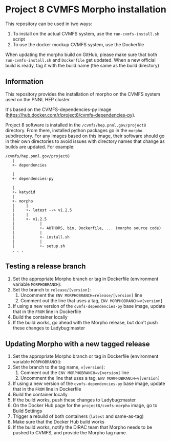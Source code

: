 # Project 8 CVMFS Morpho installation

This repository can be used in two ways:

1. To install on the actual CVMFS system, use the `run-cvmfs-install.sh` script
1. To use the docker mockup CVMFS system, use the Dockerfile

When updating the morpho build on GitHub, please make sure that both `run-cvmfs-install.sh` and `Dockerfile` get updated.  When a new official build is ready, tag it with the build name (the same as the build directory)

## Information

This repository provides the installation of morpho on the CVMFS system used on the PNNL HEP cluster.

It's based on the CVMFS-dependencies-py image (https://hub.docker.com/r/project8/cvmfs-dependencies-py).

Project 8 software is installed in the `/cvmfs/hep.pnnl.gov/project8` directory.  From there, installed python packages go in the `morpho` subdirectory.  For any images based on this image, their software should go in their own directories to avoid issues with directory names that change as builds are updated.  For example:

```
/cvmfs/hep.pnnl.gov/project8
   |
   +- dependencies

   |
   +- dependencies-py

   |
   +- katydid
   |
   +- morpho
   |     |
   |     +- latest --> v1.2.5
   |     |
   |     +- v1.2.5
   |           |
   |           +- AUTHORS, bin, Dockerfile, ... (morpho source code)
   |           |
   |           +- install.sh
   |           |
   |           +- setup.sh
   . . .
```

## Testing a release branch

1. Set the appropriate Morpho branch or tag in Dockerfile (environment variable `MORPHOBRANCH`):
1. Set the branch to `release/[version]`:
    1. Uncomment the `ENV MORPHOBRANCH=release/[version]` line
    1. Comment out the line that uses a tag, `ENV MORPHOBRANCH=v[version]`
1. If using a new version of the `cvmfs-dependencies-py` base image, update that in the `FROM` line in Dockerfile
1. Build the container locally
1. If the build works, go ahead with the Morpho release, but don't push these changes to Ladybug:master

## Updating Morpho with a new tagged release

1. Set the appropriate Morpho branch or tag in Dockerfile (environment variable `MORPHOBRANCH`):
1. Set the branch to the tag name, `v[version]`:
    1. Comment out the `ENV MORPHOBRANCH=v[version]` line
    1. Uncomment the line that uses a tag, `ENV MORPHOBRANCH=v[version]`
1. If using a new version of the `cvmfs-dependencies-py` base image, update that in the `FROM` line in Dockerfile
1. Build the container locally
1. If the build works, push these changes to Ladybug:master
1. On the Docker Hub page for the `project8/cvmfs-morpho` image, go to Build Settings
1. Trigger a rebuild of both containers (`latest` and same-as-tag)
1. Make sure that the Docker Hub build works
1. If the build works, notify the DIRAC team that Morpho needs to be pushed to CVMFS, and provide the Morpho tag name.
